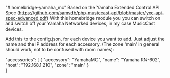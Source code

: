 "# homebridge-yamaha_mc" 
Based on the Yamaha Extended Control API Spec (https://github.com/samvdb/php-musiccast-api/blob/master/yxc-api-spec-advanced.pdf)
With this homebridge module you you can switch on and switch off your Yamaha Networked devices, in my case MusicCast devices.
 
Add this to the config.json, for each device you want to add. Just adjust the name and the IP address for each accessory. 
(The zone 'main' in general should work, not to be confused with room names):

"accessories": [
        {
          "accessory": "YamahaMC",
          "name": "Yamaha RN-602",
          "host": "192.168.1.210",
          "zone": "main"
        }   
    ]
